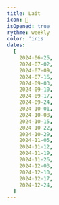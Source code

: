 ```yaml
---
title: Lait
icon: 🥛
isOpened: true
rythme: weekly
color: 'iris'
dates:
  [
    2024-06-25,
    2024-07-02,
    2024-07-09,
    2024-07-16,
    2024-09-03,
    2024-09-10,
    2024-09-17,
    2024-09-24,
    2024-10-01,
    2024-10-08,
    2024-10-15,
    2024-10-22,
    2024-10-29,
    2024-11-05,
    2024-11-12,
    2024-11-19,
    2024-11-26,
    2024-12-03,
    2024-12-10,
    2024-12-17,
    2024-12-24,
  ]
---
```

